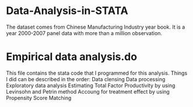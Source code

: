 # Data-Analysis-in-STATA

The dataset comes from Chinese Manufacturing Industry year book. 
It is a year 2000-2007 panel data with more than a million observation.

# Empirical data analysis.do
This file contains the stata code that I programmed for this analysis.
Things I did can be described in the order:
Data clensing
Data processing
Exploratory data analysis
Estimating Total Factor Productivity by using Levinsohn and Petrin method
Accoung for treatment effect by using Propensity Score Matching 
